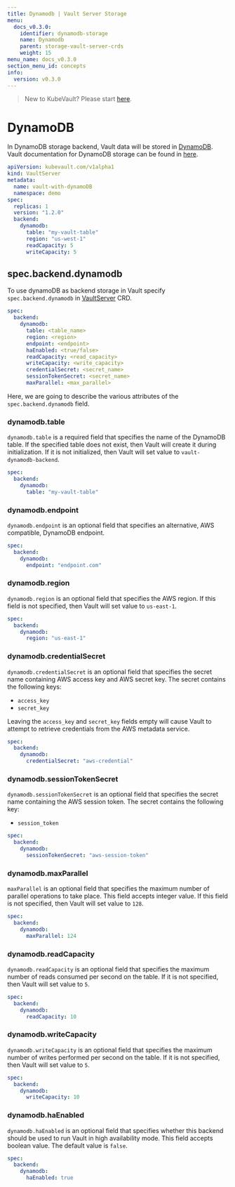 ```yaml
---
title: Dynamodb | Vault Server Storage
menu:
  docs_v0.3.0:
    identifier: dynamodb-storage
    name: Dynamodb
    parent: storage-vault-server-crds
    weight: 15
menu_name: docs_v0.3.0
section_menu_id: concepts
info:
  version: v0.3.0
---
```


> New to KubeVault? Please start [here](/docs/v0.3.0/concepts/README).

# DynamoDB

In DynamoDB storage backend, Vault data will be stored in [DynamoDB](https://aws.amazon.com/dynamodb/). Vault documentation for DynamoDB storage can be found in [here](https://www.vaultproject.io/docs/configuration/storage/dynamodb.html).

```yaml
apiVersion: kubevault.com/v1alpha1
kind: VaultServer
metadata:
  name: vault-with-dynamoDB
  namespace: demo
spec:
  replicas: 1
  version: "1.2.0"
  backend:
    dynamodb:
      table: "my-vault-table"
      region: "us-west-1"
      readCapacity: 5
      writeCapacity: 5
```

## spec.backend.dynamodb

To use dynamoDB as backend storage in Vault specify `spec.backend.dynamodb` in [VaultServer](/docs/v0.3.0/concepts/vault-server-crds/vaultserver) CRD.

```yaml
spec:
  backend:
    dynamodb:
      table: <table_name>
      region: <region>
      endpoint: <endpoint>
      haEnabled: <true/false>
      readCapacity: <read_capacity>
      writeCapacity: <write_capacity>
      credentialSecret: <secret_name>
      sessionTokenSecret: <secret_name>
      maxParallel: <max_parallel>
```

Here, we are going to describe the various attributes of the `spec.backend.dynamodb` field.

### dynamodb.table

`dynamodb.table` is a required field that specifies the name of the DynamoDB table. If the specified table does not exist, then Vault will create it during initialization. If it is not initialized, then Vault will set value to `vault-dynamodb-backend`.

```yaml
spec:
  backend:
    dynamodb:
      table: "my-vault-table"
```

### dynamodb.endpoint

`dynamodb.endpoint` is an optional field that specifies an alternative, AWS compatible, DynamoDB endpoint.

```yaml
spec:
  backend:
    dynamodb:
      endpoint: "endpoint.com"
```

### dynamodb.region

`dynamodb.region` is an optional field that specifies the AWS region. If this field is not specified, then Vault will set value to `us-east-1`.

```yaml
spec:
  backend:
    dynamodb:
      region: "us-east-1"
```

### dynamodb.credentialSecret

`dynamodb.credentialSecret` is an optional field that specifies the secret name containing AWS access key and AWS secret key. The secret contains the following keys:
  
- `access_key`
- `secret_key`

Leaving the `access_key` and `secret_key` fields empty will cause Vault to attempt to retrieve credentials from the AWS metadata service.

```yaml
spec:
  backend:
    dynamodb:
      credentialSecret: "aws-credential"
```

### dynamodb.sessionTokenSecret

`dynamodb.sessionTokenSecret` is an optional field that specifies the secret name containing the AWS session token. The secret contains the following key:
  
- `session_token`

```yaml
spec:
  backend:
    dynamodb:
      sessionTokenSecret: "aws-session-token"
```

### dynamodb.maxParallel

`maxParallel` is an optional field that specifies the maximum number of parallel operations to take place. This field accepts integer value. If this field is not specified, then Vault will set value to `128`.

```yaml
spec:
  backend:
    dynamodb:
      maxParallel: 124
```

### dynamodb.readCapacity

`dynamodb.readCapacity` is an optional field that specifies the maximum number of reads consumed per second on the table. If it is not specified, then Vault will set value to `5`.

```yaml
spec:
  backend:
    dynamodb:
      readCapacity: 10
```

### dynamodb.writeCapacity

`dynamodb.writeCapacity` is an optional field that specifies the maximum number of writes performed per second on the table. If it is not specified, then Vault will set value to `5`.

```yaml
spec:
  backend:
    dynamodb:
      writeCapacity: 10
```

### dynamodb.haEnabled

`dynamodb.haEnabled` is an optional field that specifies whether this backend should be used to run Vault in high availability mode. This field accepts boolean value. The default value is `false`.

```yaml
spec:
  backend:
    dynamodb:
      haEnabled: true
```
